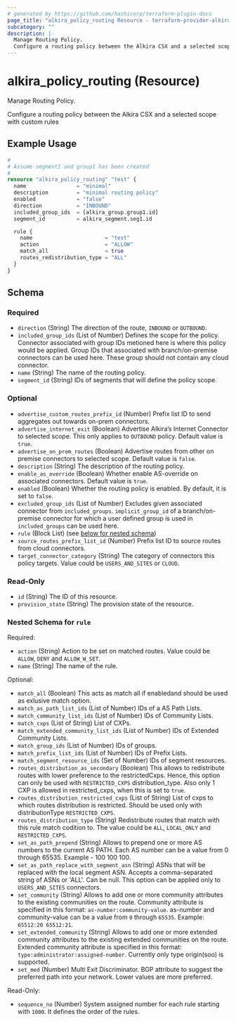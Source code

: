 ```yaml
---
# generated by https://github.com/hashicorp/terraform-plugin-docs
page_title: "alkira_policy_routing Resource - terraform-provider-alkira"
subcategory: ""
description: |-
  Manage Routing Policy.
  Configure a routing policy between the Alkira CSX and a selected scope with custom rules
---
```


# alkira_policy_routing (Resource)

Manage Routing Policy.

Configure a routing policy between the Alkira CSX and a selected scope with custom rules

## Example Usage

```terraform
#
# Assume segment1 and group1 has been created
#
resource "alkira_policy_routing" "test" {
  name                = "minimal"
  description         = "minimal routing policy"
  enabled             = "false"
  direction           = "INBOUND"
  included_group_ids  = [alkira_group.group1.id]
  segment_id          = alkira_segment.seg1.id

  rule {
    name                       = "test"
    action                     = "ALLOW"
    match_all                  = true
    routes_redistribution_type = "ALL"
  }
}
```

<!-- schema generated by tfplugindocs -->
## Schema

### Required

- `direction` (String) The direction of the route, `INBOUND` or `OUTBOUND`.
- `included_group_ids` (List of Number) Defines the scope for the policy. Connector associated with group IDs metioned here is where this policy would be applied. Group IDs that associated with branch/on-premise connectors can be used here. These group should not contain any cloud connector.
- `name` (String) The name of the routing policy.
- `segment_id` (String) IDs of segments that will define the policy scope.

### Optional

- `advertise_custom_routes_prefix_id` (Number) Prefix list ID to send aggregates out towards on-prem connectors.
- `advertise_internet_exit` (Boolean) Advertise Alkira’s Internet Connector to selected scope. This only applies to `OUTBOUND` policy. Default value is `true`.
- `advertise_on_prem_routes` (Boolean) Advertise routes from other on premise connectors to selected scope. Default value is `false`.
- `description` (String) The description of the routing policy.
- `enable_as_override` (Boolean) Whether enable AS-override on associated connectors. Default value is `true`.
- `enabled` (Boolean) Whether the routing policy is enabled. By default, it is set to `false`.
- `excluded_group_ids` (List of Number) Excludes given associated connector from `included_groups`. `implicit_group_id` of a branch/on-premise connector for which a user defined group is used in `included_groups` can be used here.
- `rule` (Block List) (see [below for nested schema](#nestedblock--rule))
- `source_routes_prefix_list_id` (Number) Prefix list ID to source routes from cloud connectors.
- `target_connector_category` (String) The category of connectors this policy targets. Value could be `USERS_AND_SITES` or `CLOUD`.

### Read-Only

- `id` (String) The ID of this resource.
- `provision_state` (String) The provision state of the resource.

<a id="nestedblock--rule"></a>
### Nested Schema for `rule`

Required:

- `action` (String) Action to be set on matched routes. Value could be `ALLOW`, `DENY` and `ALLOW_W_SET`.
- `name` (String) The name of the rule.

Optional:

- `match_all` (Boolean) This acts as match all if enabledand should be used as exlusive match option.
- `match_as_path_list_ids` (List of Number) IDs of a AS Path Lists.
- `match_community_list_ids` (List of Number) IDs of Community Lists.
- `match_cxps` (List of String) List of CXPs.
- `match_extended_community_list_ids` (List of Number) IDs of Extended Community Lists.
- `match_group_ids` (List of Number) IDs of groups.
- `match_prefix_list_ids` (List of Number) IDs of Prefix Lists.
- `match_segment_resource_ids` (Set of Number) IDs of segment resources.
- `routes_distribution_as_secondary` (Boolean) This allows to redistribute routes with lower preference to the restrictedCxps. Hence, this option can only be used with `RESTRICTED_CXPS` distribution_type. Also only 1 CXP is allowed in restricted_cxps, when this is set to `true`.
- `routes_distribution_restricted_cxps` (List of String) List of cxps to which routes distribution is restricted. Should be used only with distributionType `RESTRICTED_CXPS`.
- `routes_distribution_type` (String) Redistribute routes that match with this rule match codition to. The value could be `ALL`, `LOCAL_ONLY` and `RESTRICTED_CXPS`.
- `set_as_path_prepend` (String) Allows to prepend one or more AS numbers to the current AS PATH. Each AS number can be a value from 0 through 65535. Example - 100 100 100.
- `set_as_path_replace_with_segment_asn` (String) ASNs that will be replaced with the local segment ASN. Accepts a comma-separated string of ASNs or 'ALL'. Can be null. This option can be applied only to `USERS_AND_SITES` connectors.
- `set_community` (String) Allows to add one or more community attributes to the existing communities on the route. Community attribute is specified in this format: `as-number:community-value`. as-number and community-value can be a value from `0` through `65535`. Example: `65512:20 65512:21`.
- `set_extended_community` (String) Allows to add one or more extended community attributes to the existing extended communities on the route. Extended community attribute is specified in this format: `type:administrator:assigned-number`. Currently only type origin(soo) is supported.
- `set_med` (Number) Multi Exit Discriminator. BGP attribute to suggest the preferred path into your network. Lower values are more preferred.

Read-Only:

- `sequence_no` (Number) System assigned number for each rule starting with `1000`. It defines the order of the rules.
